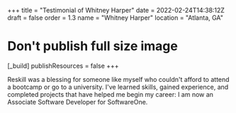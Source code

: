 +++
title = "Testimonial of Whitney Harper"
date = 2022-02-24T14:38:12Z
draft = false
order = 1.3
name = "Whitney Harper"
location = "Atlanta, GA"

# Don't publish full size image
[_build]
publishResources = false
+++

Reskill was a blessing for someone like myself who couldn't afford to attend a bootcamp or go to a university. I've learned skills, gained experience, and completed projects that have helped me begin my career: I am now an Associate Software Developer for SoftwareOne.

